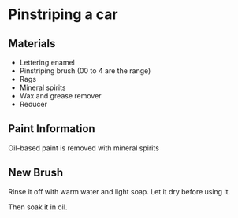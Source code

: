 # Pinstriping a car

## Materials

- Lettering enamel  
- Pinstriping brush (00 to 4 are the range)
- Rags  
- Mineral spirits
- Wax and grease remover
- Reducer

## Paint Information

Oil-based paint is removed with mineral spirits

## New Brush

Rinse it off with warm water and light soap. Let it dry before using it.

Then soak it in oil.

##